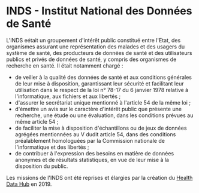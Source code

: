 # INDS - Institut National des Données de Santé
<!-- SPDX-License-Identifier: MPL-2.0 -->

L'INDS eétait un groupement d'intérêt public constitué entre l'Etat, des organismes assurant une représentation des malades et des usagers du système de santé, des producteurs de données de santé et des utilisateurs publics et privés de données de santé, y compris des organismes de recherche en santé. Il était notamment chargé :

- de veiller à la qualité des données de santé et aux conditions générales de leur mise à disposition, garantissant leur sécurité et facilitant leur utilisation dans le respect de la loi n° 78-17 du 6 janvier 1978 relative à l'informatique, aux fichiers et aux libertés ;
- d'assurer le secrétariat unique mentionné à l'article 54 de la même loi ;
- d'émettre un avis sur le caractère d'intérêt public que présente une recherche, une étude ou une évaluation, dans les conditions prévues au même article 54 ;
- de faciliter la mise à disposition d'échantillons ou de jeux de données agrégées mentionnées au V dudit article 54, dans des conditions préalablement homologuées par la Commission nationale de l'informatique et des libertés ;
- de contribuer à l'expression des besoins en matière de données anonymes et de résultats statistiques, en vue de leur mise à la disposition du public.

Les missions de l'INDS ont été reprises et élargies par la création du [Health Data Hub](https://www.health-data-hub.fr/) en 2019. 
